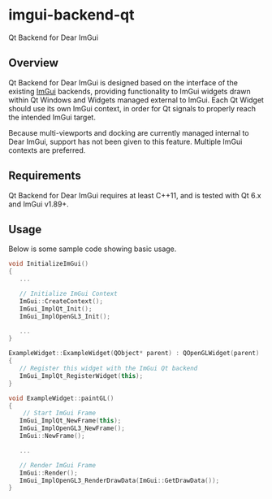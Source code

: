 # imgui-backend-qt
Qt Backend for Dear ImGui

## Overview
Qt Backend for Dear ImGui is designed based on the interface of the existing [ImGui](https://github.com/ocornut/imgui) backends, providing functionality to ImGui widgets drawn within Qt Windows and Widgets managed external to ImGui. Each Qt Widget should use its own ImGui context, in order for Qt signals to properly reach the intended ImGui target.

Because multi-viewports and docking are currently managed internal to Dear ImGui, support has not been given to this feature. Multiple ImGui contexts are preferred.

## Requirements
Qt Backend for Dear ImGui requires at least C++11, and is tested with Qt 6.x and ImGui v1.89+.

## Usage
Below is some sample code showing basic usage.

```cpp
void InitializeImGui()
{
   ...

   // Initialize ImGui Context
   ImGui::CreateContext();
   ImGui_ImplQt_Init();
   ImGui_ImplOpenGL3_Init();

   ...
}
```

```cpp
ExampleWidget::ExampleWidget(QObject* parent) : QOpenGLWidget(parent)
{
   // Register this widget with the ImGui Qt backend
   ImGui_ImplQt_RegisterWidget(this);
}
```

```cpp
void ExampleWidget::paintGL()
{
    // Start ImGui Frame
   ImGui_ImplQt_NewFrame(this);
   ImGui_ImplOpenGL3_NewFrame();
   ImGui::NewFrame();

   ...

   // Render ImGui Frame
   ImGui::Render();
   ImGui_ImplOpenGL3_RenderDrawData(ImGui::GetDrawData());
}
```